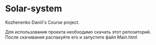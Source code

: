 # Solar-system
Kozhenenko Daniil's Course project.
  
Для использования проекта необходимо скачать этот репозиторий.
После скачивания распакуйте его и запустите файл Main.html

